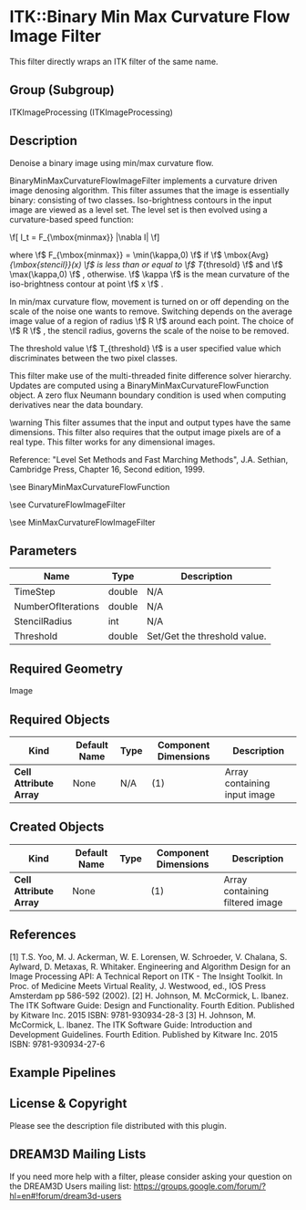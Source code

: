 # ITK::Binary Min Max Curvature Flow Image Filter

This filter directly wraps an ITK filter of the same name.

## Group (Subgroup) ##

ITKImageProcessing (ITKImageProcessing)

## Description ##

Denoise a binary image using min/max curvature flow.

BinaryMinMaxCurvatureFlowImageFilter implements a curvature driven image denosing algorithm. This filter assumes that the image is essentially binary: consisting of two classes. Iso-brightness contours in the input image are viewed as a level set. The level set is then evolved using a curvature-based speed function:

 \f[ I_t = F_{\mbox{minmax}} |\nabla I| \f]

where \f$ F_{\mbox{minmax}} = \min(\kappa,0) \f$ if \f$ \mbox{Avg}_{\mbox{stencil}}(x) \f$ is less than or equal to \f$ T_{thresold} \f$ and \f$ \max(\kappa,0) \f$ , otherwise. \f$ \kappa \f$ is the mean curvature of the iso-brightness contour at point \f$ x \f$ .

In min/max curvature flow, movement is turned on or off depending on the scale of the noise one wants to remove. Switching depends on the average image value of a region of radius \f$ R \f$ around each point. The choice of \f$ R \f$ , the stencil radius, governs the scale of the noise to be removed.

The threshold value \f$ T_{threshold} \f$ is a user specified value which discriminates between the two pixel classes.

This filter make use of the multi-threaded finite difference solver hierarchy. Updates are computed using a BinaryMinMaxCurvatureFlowFunction object. A zero flux Neumann boundary condition is used when computing derivatives near the data boundary.

\warning This filter assumes that the input and output types have the same dimensions. This filter also requires that the output image pixels are of a real type. This filter works for any dimensional images.

Reference: "Level Set Methods and Fast Marching Methods", J.A. Sethian, Cambridge Press, Chapter 16, Second edition, 1999.

\see BinaryMinMaxCurvatureFlowFunction

\see CurvatureFlowImageFilter

\see MinMaxCurvatureFlowImageFilter

## Parameters ##

| Name | Type | Description |
|------|------|-------------|
| TimeStep | double| N/A |
| NumberOfIterations | double| N/A |
| StencilRadius | int| N/A |
| Threshold | double| Set/Get the threshold value. |


## Required Geometry ##

Image

## Required Objects ##

| Kind | Default Name | Type | Component Dimensions | Description |
|------|--------------|------|----------------------|-------------|
| **Cell Attribute Array** | None | N/A | (1)  | Array containing input image

## Created Objects ##

| Kind | Default Name | Type | Component Dimensions | Description |
|------|--------------|------|----------------------|-------------|
| **Cell Attribute Array** | None |  | (1)  | Array containing filtered image

## References ##

[1] T.S. Yoo, M. J. Ackerman, W. E. Lorensen, W. Schroeder, V. Chalana, S. Aylward, D. Metaxas, R. Whitaker. Engineering and Algorithm Design for an Image Processing API: A Technical Report on ITK - The Insight Toolkit. In Proc. of Medicine Meets Virtual Reality, J. Westwood, ed., IOS Press Amsterdam pp 586-592 (2002). 
[2] H. Johnson, M. McCormick, L. Ibanez. The ITK Software Guide: Design and Functionality. Fourth Edition. Published by Kitware Inc. 2015 ISBN: 9781-930934-28-3
[3] H. Johnson, M. McCormick, L. Ibanez. The ITK Software Guide: Introduction and Development Guidelines. Fourth Edition. Published by Kitware Inc. 2015 ISBN: 9781-930934-27-6

## Example Pipelines ##



## License & Copyright ##

Please see the description file distributed with this plugin.

## DREAM3D Mailing Lists ##

If you need more help with a filter, please consider asking your question on the DREAM3D Users mailing list:
https://groups.google.com/forum/?hl=en#!forum/dream3d-users
